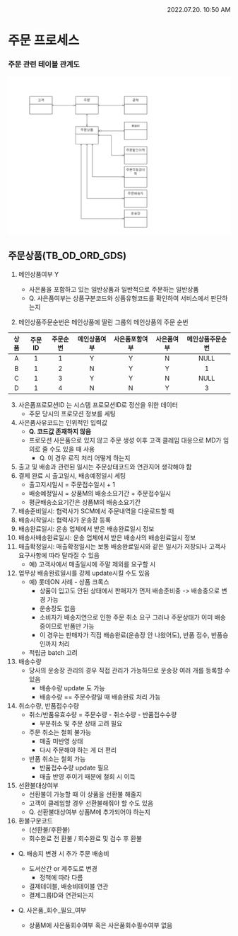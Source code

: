 <div style="text-align: right"> 2022.07.20. 10:50 AM </div>

# 주문 프로세스

### 주문 관련 테이블 관계도
![image](../../source/imgs/ord-erd2.bmp)

## 주문상품(TB_OD_ORD_GDS)

1. 메인상품여부 Y
    - 사은품을 포함하고 있는 일반상품과 일반적으로 주문하는 일반상품
    - Q. 사은품여부는 상품구분코드와 상품유형코드를 확인하여 서비스에서 판단하는지

2. 메인상품주문순번은 메인상품에 딸린 그룹의 메인상품의 주문 순번

|상품|주문ID|주문순번|메인상품여부|사은품포함여부|사은품여부|메인상품주문순번|
|:---:|:---:|:---:|:---:|:---:|:---:|:---:|
|A|1|1|Y|Y|N|NULL|
|B|1|2|N|Y|Y|1|
|C|1|3|Y|Y|N|NULL|
|D|1|4|N|N|Y|3|

3. 사은품프로모션ID 는 시스템 프로모션ID로 정산을 위한 데이터
    - 주문 당시의 프로모션 정보를 세팅
4. 사은품사유코드는 인위적인 입력값
    - **Q. 코드값 존재하지 않음**
    - 프로모션 사은품으로 있지 않고 주문 생성 이후 고객 클레임 대응으로 MD가 임의로 줄 수도 있을 때 사용
        - Q. 이 경우 로직 처리 어떻게 하는지
5. 출고 및 배송과 관련된 일시는 주문상태코드와 연관지어 생각해야 함
6. 결제 완료 시 출고일시, 배송예정일시 세팅
    - 출고지시일시 = 주문접수일시 + 1
    - 배송예정일시 = 상품M의 배송소요기간 + 주문접수일시
    - 평균배송소요기간은 상품M의 배송소요기간
7. 배송준비일시: 협력사가 SCM에서 주문내역을 다운로드할 때
8. 배송시작일시: 협력사가 운송장 등록
9. 배송완료일시: 운송 업체에서 받은 배송완료일시 정보
10. 배송사배송완료일시: 운송 업체에서 받은 배송사의 배송완료일시 정보
11. 매출확정일시: 매출확정일시는 보통 배송완료일시와 같은 일시가 저장되나 고객사요구사항에 따라 달라질 수 있음
    - 예) 고객사에서 매출일시에 주말 제외를 요구할 시
12. 업무상 배송완료일시를 강제 update시킬 수도 있음
    - 예) 롯데ON 사례 - 상품 크록스
        - 상품이 입고도 안된 상태에서 판매자가 먼저 배송준비중 -> 배송중으로 변경 가능
        - 운송장도 없음
        - 소비자가 배송지연으로 인한 주문 취소 요구 그러나 주문상태가 이미 배송중이므로 반품만 가능
        - 이 경우는 판매자가 직접 배송완료(운송장 안 나왔어도), 반품 접수, 반품승인까지 처리
    - 적립금 batch 고려
13. 배송수량
    - 당사의 운송장 관리의 경우 직접 관리가 가능하므로 운송장 여러 개를 등록할 수 있음
        - 배송수량 update 도 가능
        - 배송수량 == 주문수량일 때 배송완료 처리 가능
14. 취소수량, 반품접수수량
    - 취소/반품유효수량 = 주문수량 - 취소수량 - 반품접수수량
        - 부분취소 및 주문 상태 고려 필요
    - 주문 취소는 철회 불가능
        - 매출 미반영 상태
        - 다시 주문해야 하는 게 더 편리
    - 반품 취소는 철회 가능
        - 반품접수수량 update 필요
        - 매출 반영 후이기 때문에 철회 시 이득
15. 선환불대상여부
    - 선환불이 가능할 때 이 상품을 선환불 해줄지
    - 고객이 클레임할 경우 선환불해줘야 할 수도 있음
    - Q. 선환불대상여부 상품M에 추가되어야 하는지
16. 환불구분코드
    - (선환불/후환불)
    - 회수완료 전 환불 / 회수완료 및 검수 후 환불


* Q. 배송지 변경 시 추가 주문 배송비
    - 도서산간 or 제주도로 변경
        - 정책에 따라 다름
    - 결제테이블, 배송비테이블 연관
    - 결제그룹ID와 연관되는지

* Q. 사은품_회수_필요_여부
    - 상품M에 사은품회수여부 혹은 사은품회수필수여부 없음